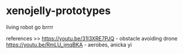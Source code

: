 # xenojelly-prototypes
living robot go brrrr


references >>
https://youtu.be/31I3XRE7PJQ - obstacle avoiding drone
https://youtu.be/RmLU_jmqBKA - aerobes, anicka yi
